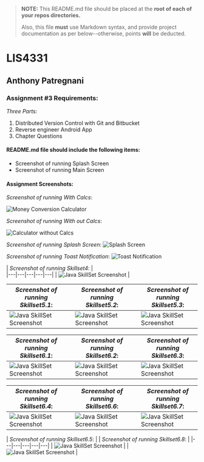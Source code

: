 > **NOTE:** This README.md file should be placed at the **root of each of your repos directories.**
>
>Also, this file **must** use Markdown syntax, and provide project documentation as per below--otherwise, points **will** be deducted.
>

# LIS4331

## Anthony Patregnani

### Assignment #3 Requirements:

*Three Parts:*

1. Distributed Version Control with Git and Bitbucket
2. Reverse engineer Android App
3. Chapter Questions

#### README.md file should include the following items:

* Screenshot of running Splash Screen
* Screenshot of running Main Screen



#### Assignment Screenshots:

*Screenshot of running With Calcs*:

![Money Conversion Calculator](img/currencyconverted.jpg)

*Screenshot of running With out Calcs*:

![Calculator without Calcs](img/emptyconverter.jpg)

*Screenshot of running Splash Screen*:
![Splash Screen](img/splashscreen.jpg)

*Screenshot of running Toast Notification*:
![Toast Notification](img/toastnotification.jpg)





| *Screenshot of running Skillset4*:  |  
|---|---|---|---|---|
|  ![Java SkillSet Screenshot](img/skillset4.jpg) | 

| *Screenshot of running Skillset5.1*:  |   | *Screenshot of running Skillset5.2*:  |   | *Screenshot of running Skillset5.3*:  |
|---|---|---|---|---|
|  ![Java SkillSet Screenshot](img/skillset5-1.jpg) |   | ![Java SkillSet Screenshot](img/skillset5-2.jpg)  |   | ![Java SkillSet Screenshot](img/skillset5-3.jpg)  |

| *Screenshot of running Skillset6.1*:  |   | *Screenshot of running Skillset6.2*:  |   | *Screenshot of running Skillset6.3*:  |
|---|---|---|---|---|
|  ![Java SkillSet Screenshot](img/skillset6-1.jpg) |   | ![Java SkillSet Screenshot](img/skillset6-2.jpg)  |   | ![Java SkillSet Screenshot](img/skillset6-3.jpg)  |

| *Screenshot of running Skillset6.4*:  |   | *Screenshot of running Skillset6.6*:  |   | *Screenshot of running Skillset6.7*:  |
|---|---|---|---|---|
|  ![Java SkillSet Screenshot](img/skillset6-4.jpg) |   | ![Java SkillSet Screenshot](img/skillset6-6.jpg)  |   | ![Java SkillSet Screenshot](img/skillset6-7.jpg)  |

| *Screenshot of running Skillset6.5*:  |   | *Screenshot of running Skillset6.8*:  | 
|---|---|---|---|---|
|  ![Java SkillSet Screenshot](img/skillset6-5.jpg) |   | ![Java SkillSet Screenshot](img/skillset6-8.jpg)  |  